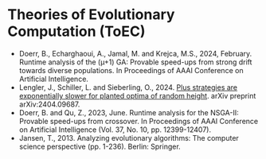 # Theories of Evolutionary Computation (ToEC)

* Doerr, B., Echarghaoui, A., Jamal, M. and Krejca, M.S., 2024, February. Runtime analysis of the (µ+1) GA: Provable speed-ups from strong drift towards diverse populations. In Proceedings of AAAI Conference on Artificial Intelligence.
* Lengler, J., Schiller, L. and Sieberling, O., 2024. [Plus strategies are exponentially slower for planted optima of random height](https://arxiv.org/abs/2404.09687). arXiv preprint arXiv:2404.09687.
* Doerr, B. and Qu, Z., 2023, June. Runtime analysis for the NSGA-II: Provable speed-ups from crossover. In Proceedings of AAAI Conference on Artificial Intelligence (Vol. 37, No. 10, pp. 12399-12407).
* Jansen, T., 2013. Analyzing evolutionary algorithms: The computer science perspective (pp. 1-236). Berlin: Springer.
